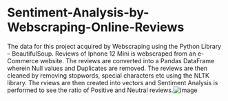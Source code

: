 # Sentiment-Analysis-by-Webscraping-Online-Reviews
The data for this project acquired by Webscraping using the Python Library – BeautifulSoup. Reviews of Iphone 12 Mini is webscraped from an e-Commerce website. The reviews are converted into a Pandas DataFrame wherein Null values and Duplicates are removed. The reviews are then cleaned by removing stopwords, special characters etc using the NLTK library. The rviews are then created into vectors and Sentiment Analysis is performed to see the ratio of Positive and Neutral reviews.![image](https://user-images.githubusercontent.com/83426440/217353044-761d2255-6551-4827-83dd-b614e67d0f7b.png)
